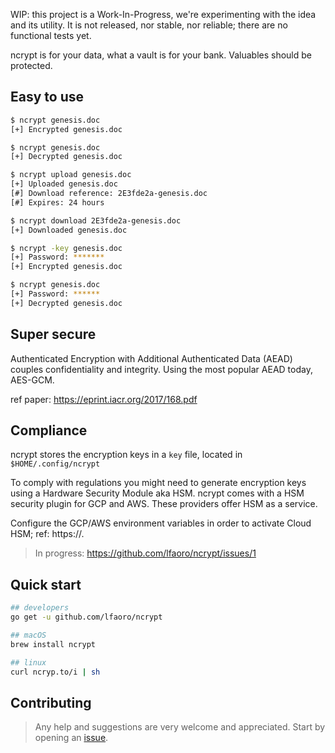 WIP: this project is a Work-In-Progress, we're experimenting with the idea and its utility.
It is not released, nor stable, nor reliable; there are no functional tests yet.

ncrypt is for your data, what a vault is for your bank. Valuables should be protected.

## Easy to use

```bash
$ ncrypt genesis.doc
[+] Encrypted genesis.doc

$ ncrypt genesis.doc
[+] Decrypted genesis.doc

$ ncrypt upload genesis.doc
[+] Uploaded genesis.doc
[#] Download reference: 2E3fde2a-genesis.doc
[#] Expires: 24 hours

$ ncrypt download 2E3fde2a-genesis.doc
[+] Downloaded genesis.doc

$ ncrypt -key genesis.doc
[+] Password: *******
[+] Encrypted genesis.doc

$ ncrypt genesis.doc
[+] Password: ******
[+] Decrypted genesis.doc
```

## Super secure

Authenticated Encryption with Additional Authenticated Data (AEAD) couples confidentiality
and integrity. Using the most popular AEAD today, AES-GCM.

ref paper: https://eprint.iacr.org/2017/168.pdf

## Compliance

ncrypt stores the encryption keys in a `key` file, located in `$HOME/.config/ncrypt`

To comply with regulations you might need to generate encryption keys using a Hardware Security Module aka HSM. 
ncrypt comes with a HSM security plugin for GCP and AWS. These providers offer HSM as a service. 

Configure the GCP/AWS environment variables in order to activate Cloud HSM; ref: https://.

> In progress: https://github.com/lfaoro/ncrypt/issues/1

## Quick start

```bash
## developers
go get -u github.com/lfaoro/ncrypt

## macOS
brew install ncrypt

## linux
curl ncryp.to/i | sh
```

## Contributing

> Any help and suggestions are very welcome and appreciated.
> Start by opening an [issue](https://github.com/lfaoro/pkg/issues/new).
